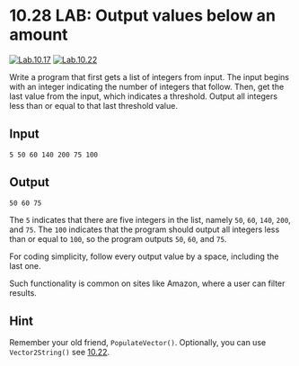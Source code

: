 # 10.28 LAB: Output values below an amount
[![Lab.10.17]][10.17] [![Lab.10.22]][10.22]

Write a program that first gets a list of integers from input.
The input begins with an integer indicating the number of integers that follow.
Then, get the last value from the input, which indicates a threshold.
Output all integers less than or equal to that last threshold value.

## Input
```
5 50 60 140 200 75 100
```

## Output
```
50 60 75
```

The `5` indicates that there are five integers in the list,
namely `50`, `60`, `140`, `200`, and `75`.
The `100` indicates that the program should output all integers less
than or equal to `100`, so the program outputs `50`, `60`, and `75`.

For coding simplicity, follow every output value by a space,
including the last one.

Such functionality is common on sites like Amazon,
where a user can filter results.

## Hint
Remember your old friend, `PopulateVector()`.
Optionally, you can use `Vector2String()` see [10.22].

[Lab.10.17]: https://flat.badgen.net/badge/Based%20On/10.17/blue
[Lab.10.22]: https://flat.badgen.net/badge/Based%20On/10.22/blue
[10.22]: ../../10-arrays-and-vectors/10.22-optional-adjust-list-by-normalizing
[10.17]: ../../10-arrays-and-vectors/10.17-optional-two-smallest-numbers